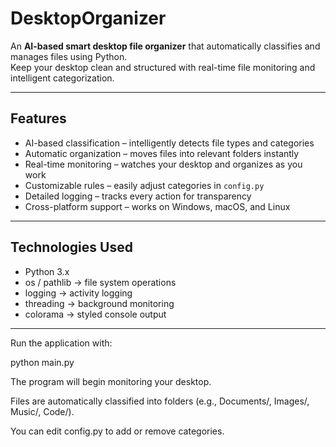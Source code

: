 # DesktopOrganizer

An **AI-based smart desktop file organizer** that automatically classifies and manages files using Python.  
Keep your desktop clean and structured with real-time file monitoring and intelligent categorization.

---

## Features

- AI-based classification – intelligently detects file types and categories
- Automatic organization – moves files into relevant folders instantly
- Real-time monitoring – watches your desktop and organizes as you work
- Customizable rules – easily adjust categories in `config.py`
- Detailed logging – tracks every action for transparency
- Cross-platform support – works on Windows, macOS, and Linux

---

## Technologies Used

- Python 3.x
- os / pathlib → file system operations
- logging → activity logging
- threading → background monitoring
- colorama → styled console output

---

Run the application with:

python main.py

The program will begin monitoring your desktop.

Files are automatically classified into folders (e.g., Documents/, Images/, Music/, Code/).

You can edit config.py to add or remove categories.

